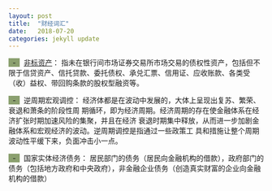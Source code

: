 ```yaml
---
layout: post
title:  "财经词汇"
date:   2018-07-20
categories: jekyll update
---
```

<span style="background-color: #8ba06f">&nbsp;&nbsp;-&nbsp;&nbsp;</span>&nbsp;
[非标资产](http://trust.jrj.com.cn/2017/11/14074223379273.shtml)： 
指未在银行间市场证券交易所市场交易的债权性资产，包括但不限于信贷资产、信托贷款、委托债权、承兑汇票、信用证、应收账款、各类受（收）益权、带回购条款的股权型融资等。


<span style="background-color: #8ba06f">&nbsp;&nbsp;-&nbsp;&nbsp;</span>&nbsp;
逆周期宏观调控： 经济体都是在波动中发展的，大体上呈现出复苏、繁荣、衰退和萧条的阶段性周
期循环，即为经济周期。经济周期的存在使金融体系在经济扩张时期加速风险的集聚，并且在经济
衰退时期集中释放，从而进一步加剧金融体系和宏观经济的波动。逆周期调控是指通过一些政策工
具和措施让整个周期波动性平缓下来，负面冲击小一点。

<span style="background-color: #8ba06f">&nbsp;&nbsp;-&nbsp;&nbsp;</span>&nbsp;
国家实体经济债务： 居民部门的债务（居民向金融机构的借款），政府部门的债务（包括地方政府和中央政府），非金融企业债务（创造真实财富的企业向金融机构的借款）
